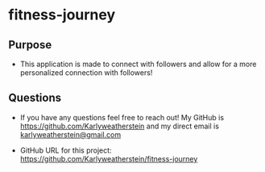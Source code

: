 # fitness-journey

## Purpose

- This application is made to connect with followers and allow for a more personalized connection with followers!

<!-- ![Mockup](./src/assets/) -->

## Questions

- If you have any questions feel free to reach out! My GitHub is https://github.com/Karlyweatherstein and my direct email is karlyweatherstein@gmail.com

- GitHub URL for this project: https://github.com/Karlyweatherstein/fitness-journey
